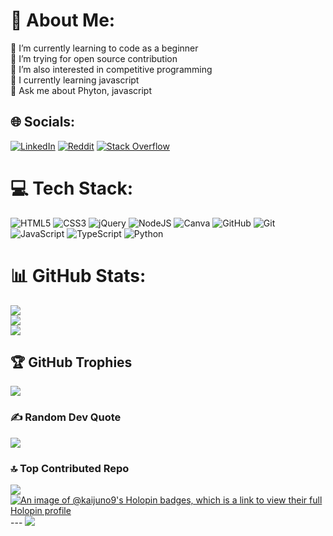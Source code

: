 # 💫 About Me:
🔭 I’m  currently learning to code as a beginner<br>👯 I’m  trying for open source contribution<br>🤝 I’m also interested in competitive programming<br>🌱 I currently learning javascript<br>💬 Ask me about Phyton, javascript<br>


## 🌐 Socials:
[![LinkedIn](https://img.shields.io/badge/LinkedIn-%230077B5.svg?logo=linkedin&logoColor=white)](https://linkedin.com/in/https://www.linkedin.com/in/nishchay-kumar-63bb92325?utm_source=share&utm_campaign=share_via&utm_content=profile&utm_medium=android_app) [![Reddit](https://img.shields.io/badge/Reddit-%23FF4500.svg?logo=Reddit&logoColor=white)](https://reddit.com/user/https://www.reddit.com/u/ApprehensiveElk1329/s/WLvbKL9UBJ) [![Stack Overflow](https://img.shields.io/badge/-Stackoverflow-FE7A16?logo=stack-overflow&logoColor=white)](https://stackoverflow.com/users/https://stackoverflow.com/users/27272854/nishchay-kumar) 

# 💻 Tech Stack:
![HTML5](https://img.shields.io/badge/html5-%23E34F26.svg?style=for-the-badge&logo=html5&logoColor=white) ![CSS3](https://img.shields.io/badge/css3-%231572B6.svg?style=for-the-badge&logo=css3&logoColor=white) ![jQuery](https://img.shields.io/badge/jquery-%230769AD.svg?style=for-the-badge&logo=jquery&logoColor=white) ![NodeJS](https://img.shields.io/badge/node.js-6DA55F?style=for-the-badge&logo=node.js&logoColor=white) ![Canva](https://img.shields.io/badge/Canva-%2300C4CC.svg?style=for-the-badge&logo=Canva&logoColor=white) ![GitHub](https://img.shields.io/badge/github-%23121011.svg?style=for-the-badge&logo=github&logoColor=white) ![Git](https://img.shields.io/badge/git-%23F05033.svg?style=for-the-badge&logo=git&logoColor=white) ![JavaScript](https://img.shields.io/badge/javascript-%23323330.svg?style=for-the-badge&logo=javascript&logoColor=%23F7DF1E) ![TypeScript](https://img.shields.io/badge/typescript-%23007ACC.svg?style=for-the-badge&logo=typescript&logoColor=white) ![Python](https://img.shields.io/badge/python-3670A0?style=for-the-badge&logo=python&logoColor=ffdd54)
# 📊 GitHub Stats:
![](https://github-readme-stats.vercel.app/api?username=kaiju-no-9&theme=neon&hide_border=false&include_all_commits=true&count_private=true)<br/>
![](https://github-readme-streak-stats.herokuapp.com/?user=kaiju-no-9&theme=neon&hide_border=false)<br/>
![](https://github-readme-stats.vercel.app/api/top-langs/?username=kaiju-no-9&theme=neon&hide_border=false&include_all_commits=true&count_private=true&layout=compact)

## 🏆 GitHub Trophies
![](https://github-profile-trophy.vercel.app/?username=kaiju-no-9&theme=discord_old_blurple&no-frame=false&no-bg=true&margin-w=4)

### ✍️ Random Dev Quote
![](https://quotes-github-readme.vercel.app/api?type=horizontal&theme=tokyonight)

### 🔝 Top Contributed Repo
![](https://github-contributor-stats.vercel.app/api?username=kaiju-no-9&limit=5&theme=dark&combine_all_yearly_contributions=true)
[![An image of @kaijuno9's Holopin badges, which is a link to view their full Holopin profile](https://holopin.me/kaijuno9)](https://holopin.io/@kaijuno9)---
[![](https://visitcount.itsvg.in/api?id=kaiju-no-9&icon=0&color=0)](https://visitcount.itsvg.in)

<!-- Proudly created with GPRM ( https://gprm.itsvg.in ) -->

